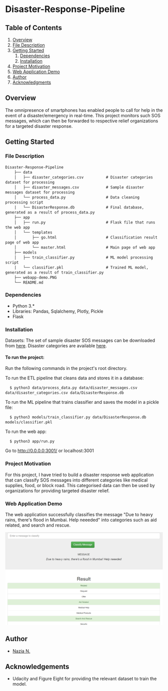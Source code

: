 # Disaster-Response-Pipeline

## Table of Contents

1. [Overview](#overview)
2. [File Description](description)
3. [Getting Started](#getting-started)
    1. [Dependencies](#dependencies)
    2. [Installation](#installation)
4. [Project Motivation](#project-motivation)
5. [Web Application Demo](#demo)
6. [Author](#author)
7. [Acknowledgments](#ack)

## Overview <a name="overview"></a>
The omnipresence of smartphones has enabled people to call for help in the event of a disaster/emergency in real-time. This project monitors such SOS messages, which can then be forwarded to respective relief organizations for a targeted disaster response.

## Getting Started <a name="getting-started"></a>

### File Description <a name="description"></a>
    Disaster-Response-Pipeline
        ├── data                   
        │   ├── disaster_categories.csv          # Disaster categories dataset for processing
        │   ├── disaster_messages.csv            # Sample disaster messages dataset for processing
        │   └── process_data.py                  # Data cleaning processing script
        |   └── DisasterResponse.db              # Final database, generated as a result of process_data.py
        ├── app     
        │   ├── run.py                           # Flask file that runs the web app
        │   └── templates   
        │       ├── go.html                      # Classification result page of web app
        │       └── master.html                  # Main page of web app
        ├── models
        │   ├── train_classifier.py              # ML model processing script
        |   └── classifier.pkl                   # Trained ML model, generated as a result of train_classifier.py
        ├── webapp-demo.PNG
        └── README.md
    

### Dependencies <a name="dependencies"></a>
* Python 3.*
* Libraries: Pandas, Sqlalchemy, Plotly, Pickle
* Flask

### Installation <a name="installation"></a>

Datasets: The set of sample disaster SOS messages can be downloaded from [here](https://github.com/nazianafis/Disaster-Response-Pipeline/blob/main/data/disaster_messages.csv). Disaster categories are available [here](https://github.com/nazianafis/Disaster-Response-Pipeline/blob/main/data/disaster_categories.csv).

#### To run the project:

Run the following commands in the project's root directory.

To run the ETL pipeline that cleans data and stores it in a database:
```
  $ python3 data/process_data.py data/disaster_messages.csv data/disaster_categories.csv data/DisasterResponse.db
```
To run the ML pipeline that trains classifier and saves the model in a pickle file:
```
  $ python3 models/train_classifier.py data/DisasterResponse.db models/classifier.pkl
```
To run the web app:
```
  $ python3 app/run.py
```
Go to http://0.0.0.0:3001/ or localhost:3001

### Project Motivation <a name="project-motivation"></a>

For this project, I have tried to build a disaster response web application that can classify SOS messages into different categories like medical supplies, food, or block road. This categorised data can then be used by organizations for providing targeted disaster relief.

### Web Application Demo <a name="demo"></a>

The web application successfully classifies the message "Due to heavy rains, there's flood in Mumbai. Help neeeded" into categories such as aid related, and search and rescue.
 
![demo-image](https://github.com/nazianafis/Disaster-Response-Pipeline/blob/main/webapp-demo.PNG)

## Author <a name="author"></a>
* [Nazia N.](https://github.com/nazianafis)

## Acknowledgements <a name="ack"></a>

* Udacity and Figure Eight for providing the relevant dataset to train the model.
